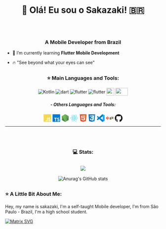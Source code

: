<h1 align="center"> 👋 Olá! Eu sou o Sakazaki! 🇧🇷</h1>

<br></br>


<h3 align="center">A Mobile Developer from Brazil</h3>


- 🌱 I’m currently learning **Flutter Mobile Development**

- 🔥 "See beyond what your eyes can see"

##


  <h3 align="center">⭐ Main Languages and Tools:</h3> 
<div align="center">
  <img alt="Kotlin" align="center" width="25px" src="https://resources.jetbrains.com/storage/products/company/brand/logos/Kotlin_icon.png?_gl=1*4ae63t*_ga*NzMyMzA4Mzc0LjE2NDAxMDQ2MDU.*_ga_V0XZL7QHEB*MTY0MTMzNjU4Mi4xLjAuMTY0MTMzNjU4NS4w&_ga=2.156874363.1375218345.1641336584-732308374.1640104605" />
  <img src="https://www.vectorlogo.zone/logos/dartlang/dartlang-icon.svg"alt="dart" align="center" width="25" height="25"/>
  <img src="https://www.vectorlogo.zone/logos/flutterio/flutterio-icon.svg" alt="flutter" align="center" width="25" height="25"/>
  <img src="https://firebase.google.com/downloads/brand-guidelines/PNG/logo-logomark.png?hl=pt-br" alt="flutter" align="center" width="25" height="25"/>
  <img src="https://resources.jetbrains.com/storage/products/company/brand/logos/IntelliJ_IDEA_icon.png?_gl=1*i026*_ga*NzMyMzA4Mzc0LjE2NDAxMDQ2MDU.*_ga_V0XZL7QHEB*MTY0MTMzNjU4Mi4xLjEuMTY0MTMzNjY0NC4w&_ga=2.135009713.1375218345.1641336584-732308374.1640104605" width="25" height="25" align="center" />
  <img src="https://developer.android.com/images/brand/Android_Robot.png" align="center" width="40" height="25" />

  <h5 align="center">- Others Languages and Tools:</h5> 

  <img align="center" alt="Joao-Js" height="25" width="25" src="https://raw.githubusercontent.com/devicons/devicon/master/icons/javascript/javascript-plain.svg"/>
  <img align="center" alt="Rafa-Ts" height="25" width="25" src="https://raw.githubusercontent.com/devicons/devicon/master/icons/typescript/typescript-plain.svg"/>
  <img align="center" alt="Rafa-Js" height="25" width="25" src="https://raw.githubusercontent.com/github/explore/80688e429a7d4ef2fca1e82350fe8e3517d3494d/topics/nodejs/nodejs.png"/>
  <img align="center" alt="Joao-React" height="25" width="25" src="https://raw.githubusercontent.com/devicons/devicon/master/icons/react/react-original.svg"/>
  <img align="center" alt="Joao-HTML" height="25" width="25" src="https://raw.githubusercontent.com/devicons/devicon/master/icons/html5/html5-original.svg"/>
  <img align="center" alt="Joao-CSS" height="25" width="25" src="https://raw.githubusercontent.com/devicons/devicon/master/icons/css3/css3-original.svg"/>
  <img align="center" alt="Visual Studio Code" width="25" height="25" src="https://raw.githubusercontent.com/github/explore/80688e429a7d4ef2fca1e82350fe8e3517d3494d/topics/visual-studio-code/visual-studio-code.png" />
  <img align="center" alt="Git" width="25" height="25" src="https://raw.githubusercontent.com/github/explore/80688e429a7d4ef2fca1e82350fe8e3517d3494d/topics/git/git.png" />
  <img align="center" alt="GitHub" width="25" height="25" src="https://raw.githubusercontent.com/github/explore/78df643247d429f6cc873026c0622819ad797942/topics/github/github.png" />
</div>
  

---

<br></br>
<h3 align="center"> 💻 Stats:<h3>
 
 ##
 <div align="center">
    <img height="180em" src="https://github-readme-stats.vercel.app/api/top-langs/?username=DevSakazaki&layout=compact&langs_count=5&theme=dark"/>

![Anurag's GitHub stats](https://github-readme-stats.vercel.app/api?username=DevSakazaki&theme=dark&show_icons=true)


                                 
</div>

##
  
### ⭐ A Little Bit About Me:
  
  <p>
    Hey, my name is sakazaki, I'm a self-taught Mobile developer, I'm from São Paulo - Brazil, I'm a high school student.
  </p>
  
 
[![Matrix SVG](https://raw.githubusercontent.com/rodrigograca31/rodrigograca31/master/matrix.svg)](https://www.youtube.com/watch?v=SDkAGkd4NLc) 

